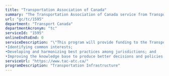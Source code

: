 ```yaml
---
title: "Transportation Association of Canada"
summary: "The Transportation Association of Canada service from Transport Canada is not available end-to-end online, according to the GC Service Inventory."
url: "gc/tc/1595"
department: "Transport Canada"
departmentAcronym: "tc"
serviceId: "1595"
onlineEndtoEnd: 0
serviceDescription: "\"This program will provide funding to the Transportation Association of Canada to contribute to improved roads, safety, environmental protection and a more efficient transportation system by: 
•Identifying common interests; 
•Developing and harmonizing best practices among jurisdictions; and 
•Improving the knowledge base to produce better decisions and policies."
serviceUrl: "https://www.tac-atc.ca/"
programDescription: "Transportation Infrastructure"
---
```

